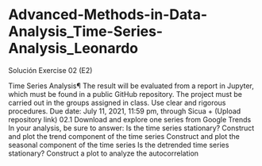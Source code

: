 # Advanced-Methods-in-Data-Analysis_Time-Series-Analysis_Leonardo
Solución  Exercise 02 (E2)

Time Series Analysis¶
The result will be evaluated from a report in Jupyter, which must be found in a public GitHub repository.
The project must be carried out in the groups assigned in class.
Use clear and rigorous procedures.
Due date: July 11, 2021, 11:59 pm, through Sicua + (Upload repository link)
02.1 Download and explore one series from Google Trends
In your analysis, be sure to answer:
Is the time series stationary?
Construct and plot the trend component of the time series
Construct and plot the seasonal component of the time series
Is the detrended time series stationary?
Construct a plot to analyze the autocorrelation
